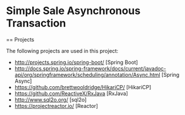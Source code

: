 # Simple Sale Asynchronous Transaction

== Projects

The following projects are used in this project:

* http://projects.spring.io/spring-boot/ [Spring Boot]
* http://docs.spring.io/spring-framework/docs/current/javadoc-api/org/springframework/scheduling/annotation/Async.html [Spring Async]
* https://github.com/brettwooldridge/HikariCP/ [HikariCP]
* https://github.com/ReactiveX/RxJava [RxJava]
* http://www.sql2o.org/ [sql2o]
* https://projectreactor.io/ [Reactor]
